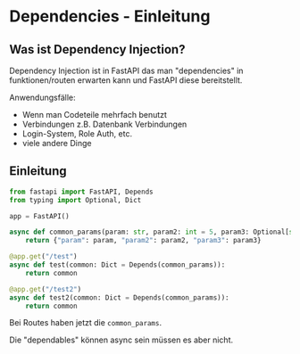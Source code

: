 # Dependencies - Einleitung
## Was ist Dependency Injection?
Dependency Injection ist in FastAPI das man "dependencies" in funktionen/routen erwarten kann und FastAPI diese bereitstellt.

Anwendungsfälle:
- Wenn man Codeteile mehrfach benutzt
- Verbindungen z.B. Datenbank Verbindungen
- Login-System, Role Auth, etc.
- viele andere Dinge

## Einleitung

```py
from fastapi import FastAPI, Depends
from typing import Optional, Dict

app = FastAPI()

async def common_params(param: str, param2: int = 5, param3: Optional[str] = None) -> Dict:
    return {"param": param, "param2": param2, "param3": param3}

@app.get("/test")
async def test(common: Dict = Depends(common_params)):
    return common

@app.get("/test2")
async def test2(common: Dict = Depends(common_params)):
    return common
```
Bei Routes haben jetzt die `common_params`.

Die "dependables" können async sein müssen es aber nicht.

